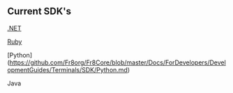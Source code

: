 ## Current SDK's

[.NET](https://github.com/Fr8org/Fr8Core/blob/master/Docs/ForDevelopers/SDK/.NET/Home.md)

[Ruby](https://github.com/Fr8org/Fr8Core/blob/master/Docs/ForDevelopers/SDK/Ruby/Home.md)

[Python] (https://github.com/Fr8org/Fr8Core/blob/master/Docs/ForDevelopers/DevelopmentGuides/Terminals/SDK/Python.md)

Java
